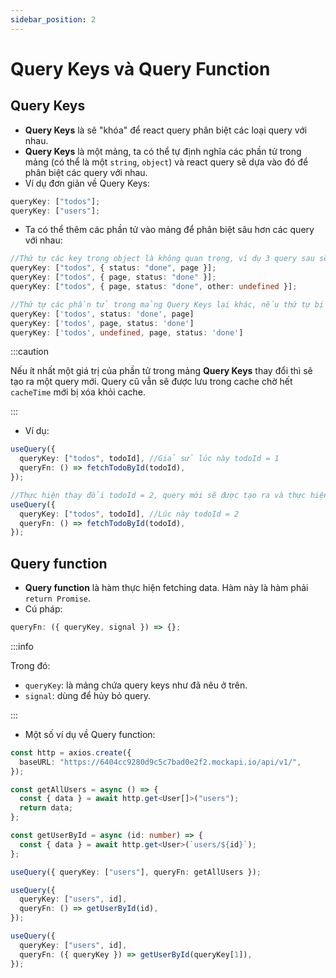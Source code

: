 ```yaml
---
sidebar_position: 2
---
```


# Query Keys và Query Function

## Query Keys

- **Query Keys** là sẽ "khóa" để react query phân biệt các loại query với nhau.
- **Query Keys** là một mảng, ta có thể tự định nghĩa các phần tử trong mảng (có thể là một `string`, `object`) và react query sẽ dựa vào đó để phân biệt các query với nhau.
- Ví dụ đơn giản về Query Keys:

```ts
queryKey: ["todos"];
queryKey: ["users"];
```

- Ta có thể thêm các phần tử vào mảng để phân biệt sâu hơn các query với nhau:

```ts
//Thứ tự các key trong object là không quan trọng, ví dụ 3 query sau sẽ được tính là cùng một loại
queryKey: ["todos", { status: "done", page }];
queryKey: ["todos", { page, status: "done" }];
queryKey: ["todos", { page, status: "done", other: undefined }];
```

```ts
//Thứ tự các phần tử trong mảng Query Keys lại khác, nếu thứ tự bị đảo lộn, sẽ tính thành một query riêng biệt khác
queryKey: ['todos', status: 'done', page]
queryKey: ['todos', page, status: 'done']
queryKey: ['todos', undefined, page, status: 'done']
```

:::caution

Nếu ít nhất một giá trị của phần tử trong mảng **Query Keys** thay đổi thì sẽ tạo ra một query mới. Query cũ vẫn sẽ được lưu trong cache chờ hết `cacheTime` mới bị xóa khỏi cache.

:::

- Ví dụ:

```ts
useQuery({
  queryKey: ["todos", todoId], //Giả sử lúc này todoId = 1
  queryFn: () => fetchTodoById(todoId),
});

//Thực hiện thay đổi todoId = 2, query mới sẽ được tạo ra và thực hiện việc gửi “cache request network” để lưu query mới này vào cache. Dữ liệu tương ứng với queryKey: ['todos', 1] ở trên vẫn sẽ được lưu trong cache và lúc này cacheTime đếm ngược, khi hết thời gian cacheTime, dữ liệu đó mới bị xóa khỏi cache
useQuery({
  queryKey: ["todos", todoId], //Lúc này todoId = 2
  queryFn: () => fetchTodoById(todoId),
});
```

## Query function

- **Query function** là hàm thực hiện fetching data. Hàm này là hàm phải `return Promise`.
- Cú pháp:

```ts
queryFn: ({ queryKey, signal }) => {};
```

:::info

Trong đó:

- `queryKey`: là mảng chứa query keys như đã nêu ở trên.
- `signal`: dùng để hủy bỏ query.

:::

- Một số ví dụ về Query function:

```ts
const http = axios.create({
  baseURL: "https://6404cc9280d9c5c7bad0e2f2.mockapi.io/api/v1/",
});

const getAllUsers = async () => {
  const { data } = await http.get<User[]>("users");
  return data;
};

const getUserById = async (id: number) => {
  const { data } = await http.get<User>(`users/${id}`);
};

useQuery({ queryKey: ["users"], queryFn: getAllUsers });

useQuery({
  queryKey: ["users", id],
  queryFn: () => getUserById(id),
});

useQuery({
  queryKey: ["users", id],
  queryFn: ({ queryKey }) => getUserById(queryKey[1]),
});
```
